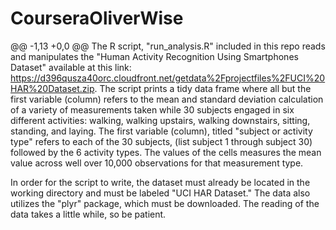 CourseraOliverWise
==================
@@ -1,13 +0,0 @@
The R script, "run_analysis.R" included in this repo reads and manipulates the "Human Activity
 Recognition Using Smartphones Dataset" available at this 
link: https://d396qusza40orc.cloudfront.net/getdata%2Fprojectfiles%2FUCI%20HAR%20Dataset.zip. 
The script prints a tidy data frame where all but the first variable (column) refers to the mean
and standard deviation calculation of a variety of measurements taken while 30 subjects engaged
in six different activities: walking, walking upstairs, walking downstairs, sitting, standing, and laying.
The first variable (column), titled "subject or activity type" refers to each of the 30 subjects,
(list subject 1 through subject 30) followed by the 6 activity types. The values of the cells
measures the mean value across well over 10,000 observations for that measurement type.

In order for the script to write, the dataset must already be located in the working directory
and must be labeled "UCI HAR Dataset." The data also utilizes the "plyr" package, which must
be downloaded. The reading of the data takes a little while, so be patient.

